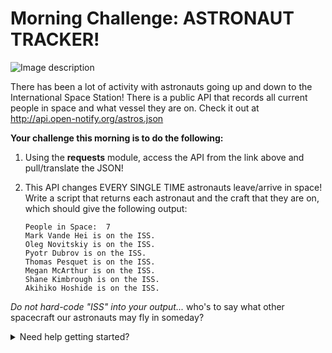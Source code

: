 # Morning Challenge: ASTRONAUT TRACKER!

![Image description](https://media1.tenor.com/images/c2e16afc6bff5a5ec0f027f1cc209649/tenor.gif?itemid=15935992)

There has been a lot of activity with astronauts going up and down to the International Space Station! There is a public API that records all current people in space and what vessel they are on. Check it out at http://api.open-notify.org/astros.json

**Your challenge this morning is to do the following:**

1. Using the **requests** module, access the API from the link above and pull/translate the JSON!

0. This API changes EVERY SINGLE TIME astronauts leave/arrive in space! Write a script that returns each astronaut and the craft that they are on, which should give the following output:
    
    ```
    People in Space:  7
    Mark Vande Hei is on the ISS.
    Oleg Novitskiy is on the ISS.
    Pyotr Dubrov is on the ISS.
    Thomas Pesquet is on the ISS.
    Megan McArthur is on the ISS.
    Shane Kimbrough is on the ISS.
    Akihiko Hoshide is on the ISS.
    ```

*Do not hard-code "ISS" into your output...* who's to say what other spacecraft our astronauts may fly in someday?

<details>
<summary>Need help getting started?</summary>
<br>
    
```python
#!/usr/bin/python3

import requests
  
URL= http://api.open-notify.org/astros.json
def main():
    # requests.get() sends GET request to the URL
    # .json() strips JSON off the response and translates into Python!
    resp= requests.get(URL).json()
    
main()

</details>


